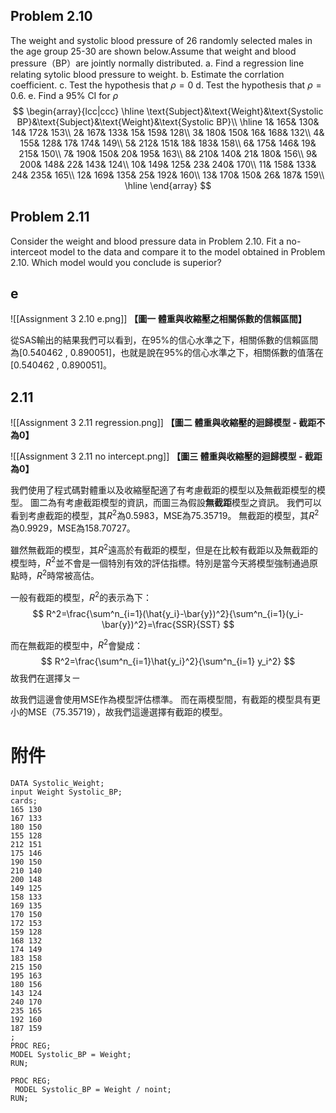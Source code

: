 ## Problem 2.10
The weight and systolic blood pressure of 26 randomly selected males in the age group 25-30 are shown below.Assume that weight and blood pressure（BP）are jointly normally distributed.
a. Find a regression line relating sytolic blood pressure to weight.
b. Estimate the corrlation coefficient.
c. Test the hypothesis that $\rho=0$
d. Test the hypothesis that $\rho=0.6$.
e. Find a 95% CI for $\rho$
$$
\begin{array}{lcc|ccc}
\hline
\text{Subject}&\text{Weight}&\text{Systolic BP}&\text{Subject}&\text{Weight}&\text{Systolic BP}\\
\hline
1& 165& 130& 14& 172& 153\\ 
2& 167& 133& 15& 159& 128\\ 
3& 180& 150& 16& 168& 132\\ 
4& 155& 128& 17& 174& 149\\ 
5& 212& 151& 18& 183& 158\\ 
6& 175& 146& 19& 215& 150\\ 
7& 190& 150& 20& 195& 163\\ 
8& 210& 140& 21& 180& 156\\ 
9& 200& 148& 22& 143& 124\\ 
10& 149& 125& 23& 240& 170\\ 
11& 158& 133& 24& 235& 165\\ 
12& 169& 135& 25& 192& 160\\ 
13& 170& 150& 26& 187& 159\\ 
\hline
\end{array}
$$
## Problem 2.11
Consider the weight and blood pressure data in Problem 2.10. Fit a no-interceot model to the data and compare it to the model obtained in Problem 2.10. Which model would you conclude is superior?

## e
![[Assignment 3 2.10 e.png]]
**【圖一 體重與收縮壓之相關係數的信賴區間】**

從SAS輸出的結果我們可以看到，在95%的信心水準之下，相關係數的信賴區間為\[0.540462 , 0.890051\]，也就是說在95%的信心水準之下，相關係數的值落在\[0.540462 , 0.890051\]。

## 2.11

![[Assignment 3 2.11 regression.png]]
**【圖二 體重與收縮壓的迴歸模型 - 截距不為0】**

![[Assignment 3 2.11 no intercept.png]]
**【圖三 體重與收縮壓的迴歸模型 - 截距為0】**

我們使用了程式碼對體重以及收縮壓配適了有考慮截距的模型以及無截距模型的模型。
圖二為有考慮截距模型的資訊，而圖三為假設**無截距**模型之資訊。
我們可以看到考慮截距的模型，其$R^2$為0.5983，MSE為75.35719。
無截距的模型，其$R^2$為0.9929，MSE為158.70727。

雖然無截距的模型，其$R^2$遠高於有截距的模型，但是在比較有截距以及無截距的模型時，$R^2$並不會是一個特別有效的評估指標。特別是當今天將模型強制通過原點時，$R^2$時常被高估。

一般有截距的模型，$R^2$的表示為下：
$$
R^2=\frac{\sum^n_{i=1}(\hat{y_i}-\bar{y})^2}{\sum^n_{i=1}(y_i-\bar{y})^2}=\frac{SSR}{SST}
$$

而在無截距的模型中，$R^2$會變成：
$$
R^2=\frac{\sum^n_{i=1}\hat{y_i}^2}{\sum^n_{i=1} y_i^2}
$$
故我們在選擇ㄆㄧ

故我們這邊會使用MSE作為模型評估標準。
而在兩模型間，有截距的模型具有更小的MSE（75.35719），故我們這邊選擇有截距的模型。

# 附件
```SAS
DATA Systolic_Weight;
input Weight Systolic_BP;
cards;
165 130
167 133
180 150
155 128
212 151
175 146
190 150
210 140
200 148
149 125
158 133
169 135
170 150
172 153
159 128
168 132
174 149
183 158
215 150
195 163
180 156
143 124
240 170
235 165
192 160
187 159
;
PROC REG;
MODEL Systolic_BP = Weight;
RUN;

PROC REG;
 MODEL Systolic_BP = Weight / noint;
RUN;
```
